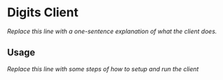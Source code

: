 # Digits Client

*Replace this line with a one-sentence explanation of what the client does.*

## Usage

*Replace this line with some steps of how to setup and run the client*

